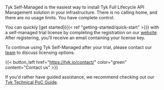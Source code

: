 ---
---

Tyk Self-Managed is the easiest way to install Tyk Full Lifecycle API Management solution in your infrastructure. There is no calling home, and there are no usage limits. You have complete control.

You can quickly [get started]({{< ref "getting-started/quick-start" >}}) with a self-managed trial license by completing the registration on our [website](https://tyk.io/self-managed-trial ). After registering, you’ll receive an email containing your license key.

To continue using Tyk Self-Managed after your trial, please contact our [team](https://tyk.io/contact/) to discuss licensing options.

{{< button_left href="https://tyk.io/contact/" color="green" content="Contact us" >}}

If you'd rather have guided assistance, we recommend checking out our [Tyk Technical PoC Guide](https://tyk.io/customer-engineering/poc/technical-guide/).
